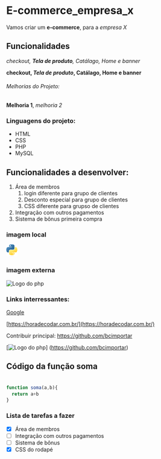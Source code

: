 # E-commerce_empresa_x

Vamos criar um **e-commerce**, para a _empresa X_

## Funcionalidades

_checkout, **Tela de produto**, Catálago, Home e banner_

**checkout, _Tela de produto_, Catálago, Home e banner**

###### Melhorias do Projeto:

**Melhoria 1**, _melhoria 2_

### Linguagens do projeto:

- HTML
- CSS
- PHP
- MySQL

## Funcionalidades a desenvolver:

1.  Área de membros
    1. login diferente para grupo de clientes
    2. Desconto especial para grupo de clientes
    3. CSS diferente para grupso de clientes
2.  Integração com outros pagamentos
3.  Sistema de bônus primeira compra

### imagem local

![logo do python](img/python.png)
### imagem externa
![Logo do php](https://upload.wikimedia.org/wikipedia/commons/thumb/2/27/PHP-logo.svg/711px-PHP-logo.svg.png)


### Links interressantes: 
[Google](https://www.google.com.br/)

[https://horadecodar.com.br/](https://horadecodar.com.br/)

Contribuir principal: https://github.com/bcimportar

[![Logo do php](https://upload.wikimedia.org/wikipedia/commons/thumb/2/27/PHP-logo.svg/711px-PHP-logo.svg.png)]
(https://github.com/bcimportar)

## Código da função soma

```javascript

function soma(a,b){
  return a+b
}

 ```


 ### Lista de tarefas a fazer
  - [x] Área de membros
  - [ ]  Integração com outros pagamentos
  - [ ]  Sistema de bônus
  - [x]  CSS do rodapé
